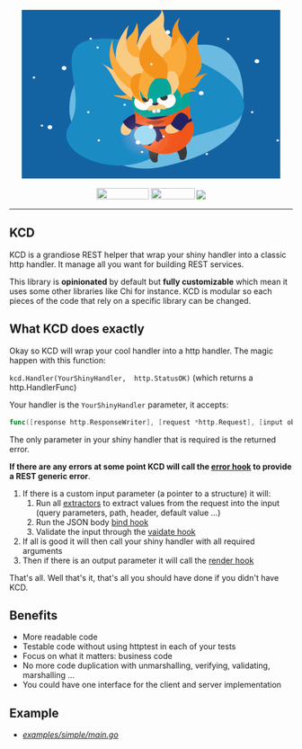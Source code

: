 <p align="center">
	<img width="460" height="300" src="./.github/golang-ss.gif">
</p>
<p align="center">
	<img width="93" height="20" src="https://github.com/expectedsh/kcd/workflows/Go/badge.svg">
	<img width="78" height="20" src="https://goreportcard.com/badge/github.com/expectedsh/kcd">
	<img src="https://codecov.io/gh/expectedsh/kcd/branch/master/graph/badge.svg" />
</p>

------

## KCD 

KCD is a grandiose REST helper that wrap your shiny handler into a classic http handler. It manage all you want for building REST services.

This library is **opinionated** by default but **fully customizable** which mean it uses some other libraries like Chi for instance. KCD is modular so each pieces of the code that rely on a specific library can be changed. 

## What KCD does exactly 

Okay so KCD will wrap your cool handler into a http handler. The magic happen with this function:

`kcd.Handler(YourShinyHandler,  http.StatusOK)` (which returns a http.HandlerFunc)

Your handler is the `YourShinyHandler` parameter, it accepts: 
```go
func([response http.ResponseWriter], [request *http.Request], [input object ptr]) ([output object], error)
```
 
The only parameter in your shiny handler that is required is the returned error. 

**If there are any errors at some point KCD will call the [error hook](hooks.go#L69) to provide a REST generic error**.

1. If there is a custom input parameter (a pointer to a structure) it will:
    1. Run all [extractors](extractors.go) to extract values from the request into the input (query parameters, path, header, default value ...)
    2. Run the JSON body [bind hook](hooks.go#L144)
    3. Validate the input through the [vaidate hook](hooks.go#L18)
3. If all is good it will then call your shiny handler with all required arguments
4. Then if there is an output parameter it will call the [render hook](hooks.go#L39)

That's all. Well that's it, that's all you should have done if you didn't have KCD. 

## Benefits

- More readable code
- Testable code without using httptest in each of your tests
- Focus on what it matters: business code
- No more code duplication with unmarshalling, verifying, validating, marshalling ...
- You could have one interface for the client and server implementation

## Example

- [*examples/simple/main.go*](./examples/simple/main.go)

